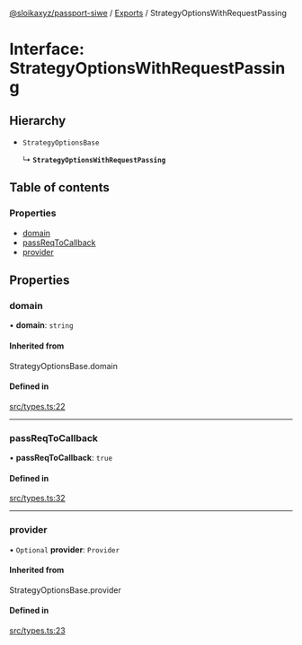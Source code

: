 [@sloikaxyz/passport-siwe](../README.md) / [Exports](../modules.md) / StrategyOptionsWithRequestPassing

# Interface: StrategyOptionsWithRequestPassing

## Hierarchy

- `StrategyOptionsBase`

  ↳ **`StrategyOptionsWithRequestPassing`**

## Table of contents

### Properties

- [domain](StrategyOptionsWithRequestPassing.md#domain)
- [passReqToCallback](StrategyOptionsWithRequestPassing.md#passreqtocallback)
- [provider](StrategyOptionsWithRequestPassing.md#provider)

## Properties

### domain

• **domain**: `string`

#### Inherited from

StrategyOptionsBase.domain

#### Defined in

[src/types.ts:22](https://github.com/sloikaxyz/passport-siwe/blob/v2.0.0/src/types.ts#L22)

___

### passReqToCallback

• **passReqToCallback**: ``true``

#### Defined in

[src/types.ts:32](https://github.com/sloikaxyz/passport-siwe/blob/v2.0.0/src/types.ts#L32)

___

### provider

• `Optional` **provider**: `Provider`

#### Inherited from

StrategyOptionsBase.provider

#### Defined in

[src/types.ts:23](https://github.com/sloikaxyz/passport-siwe/blob/v2.0.0/src/types.ts#L23)
